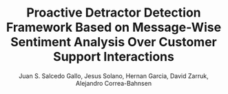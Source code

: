 ---
paperId: 25
author: Juan S. Salcedo Gallo, Jesus Solano, Hernan Garcia, David Zarruk, Alejandro Correa-Bahnsen
publicationauthor: Salcedo Gallo, J. S. et al.
title: Proactive Detractor Detection Framework Based on Message-Wise Sentiment Analysis Over Customer Support Interactions
pdf: 25_CameraReady.pdf
poster: 25_CameraReady_poster.pdf
alt: --
type: Oral
topic: 
subtopic: 
link: https://research.latinxinai.org/papers/neurips/2022/pdf/25_CameraReady.pdf
conference: neurips
year: 2022
tags: neurips-2022-op
location: New Orleans, USA
---